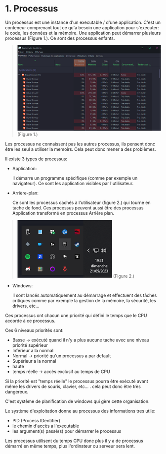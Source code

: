 # 1. Processus

Un processus est une instance d'un executable / d'une application. C'est un conteneur comprenant tout ce qu'a besoin une application pour s'executer: le code, les données et la mémoire. Une application peut démarrer plusieurs processus (Figure 1.). Ce sont des processus enfants.

> ![Brave multi-process](../../_assets/images/malware-1.png)
> (Figure 1.)

Les processus ne connaissent pas les autres processus, ils pensent donc être les seul a utiliser la memoirs. Cela peut donc mener a des problèmes.

Il existe 3 types de processus:

- Application:

    Il démarre un programme spécifique (comme par exemple un navigateur). Ce sont les application visibles par l'utilisateur.  

- Arrière-plan:

    Ce sont les processus cachés à l'utilisateur (figure 2.) qui tourne en tache de fond. Ces processus peuvent aussi être des processus Application transformé en processus Arrière plan.

> ![background processes](../../_assets/images/malware-2.png)
> (Figure 2.)

- Windows:

    Il sont lancés automatiquement au démarrage et effectuent des tâches critiques comme par exemple la gestion de la mémoire, la sécurité, les drivers, etc...

Ces processus ont chacun une priorité qui défini le temps que le CPU accorde à ce processus.

Ces 6 niveaux priorités sont:

- Basse -> exécuté quand il n'y a plus aucune tache avec une niveau priorité supérieur
- Inférieur a la normal
- Normal -> priorité qu'un processus a par default
- Supérieur a la normal
- haute
- temps réelle -> accès exclusif au temps de CPU

Si la priorité est "temps réelle" le processus pourra être exécuté avant même les drivers de souris, clavier, etc... . cela peut donc être très dangereux.

C'est système de planification de windows qui gère cette organisation.

Le système d'exploitation donne au processus des informations tres utile:

- PID (Process IDentifier)
- le chemin d'accès a l'executable
- les argument(s) passé(s) pour démarrer le processus

Les processus utilisent du temps CPU donc plus il y a de processus démarré en même temps, plus l'ordinateur ou serveur sera lent.

